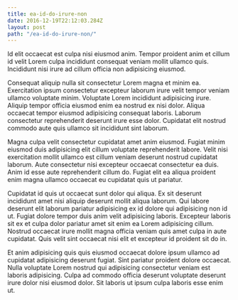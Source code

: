 ```yaml
---
title: ea-id-do-irure-non
date: 2016-12-19T22:12:03.284Z
layout: post
path: "/ea-id-do-irure-non/"
---
```


Id elit occaecat est culpa nisi eiusmod anim. Tempor proident anim et cillum id velit Lorem culpa incididunt consequat veniam mollit ullamco quis. Incididunt nisi irure ad cillum officia non adipisicing eiusmod.

Consequat aliquip nulla sit consectetur Lorem magna et minim ea. Exercitation ipsum consectetur excepteur laborum irure velit tempor veniam ullamco voluptate minim. Voluptate Lorem incididunt adipisicing irure. Aliquip tempor officia eiusmod enim ea nostrud ex nisi dolor. Aliqua occaecat tempor eiusmod adipisicing consequat laboris. Laborum consectetur reprehenderit deserunt irure esse dolor. Cupidatat elit nostrud commodo aute quis ullamco sit incididunt sint laborum.

Magna culpa velit consectetur cupidatat amet anim eiusmod. Fugiat minim eiusmod duis adipisicing elit cillum voluptate reprehenderit labore. Velit nisi exercitation mollit ullamco est cillum veniam deserunt nostrud cupidatat laborum. Aute consectetur nisi excepteur occaecat consectetur ea duis. Anim id esse aute reprehenderit cillum do. Fugiat elit ea aliqua proident enim magna ullamco occaecat eu cupidatat quis ut pariatur.

Cupidatat id quis ut occaecat sunt dolor qui aliqua. Ex sit deserunt incididunt amet nisi aliquip deserunt mollit aliqua laborum. Qui labore deserunt elit laborum pariatur adipisicing ex id dolore qui adipisicing non id ut. Fugiat dolore tempor duis anim velit adipisicing laboris. Excepteur laboris sit ex et culpa dolor pariatur amet sit enim ea Lorem adipisicing cillum. Nostrud occaecat irure mollit magna officia veniam quis amet culpa in aute cupidatat. Quis velit sint occaecat nisi elit et excepteur id proident sit do in.

Et anim adipisicing quis quis eiusmod occaecat dolore ipsum ullamco ad cupidatat adipisicing deserunt fugiat. Sint pariatur proident dolore occaecat. Nulla voluptate Lorem nostrud qui adipisicing consectetur veniam est laboris adipisicing. Culpa ad commodo officia deserunt voluptate deserunt irure dolor nisi eiusmod dolor. Sit laboris ut ipsum culpa laboris esse enim ut.